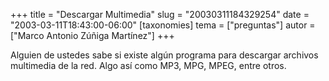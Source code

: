 +++
title = "Descargar Multimedia"
slug = "20030311184329254"
date = "2003-03-11T18:43:00-06:00"
[taxonomies]
tema = ["preguntas"]
autor = ["Marco Antonio Zúñiga Martínez"]
+++

Alguien de ustedes sabe si existe algún programa para descargar archivos
multimedia de la red. Algo así como MP3, MPG, MPEG, entre otros.

